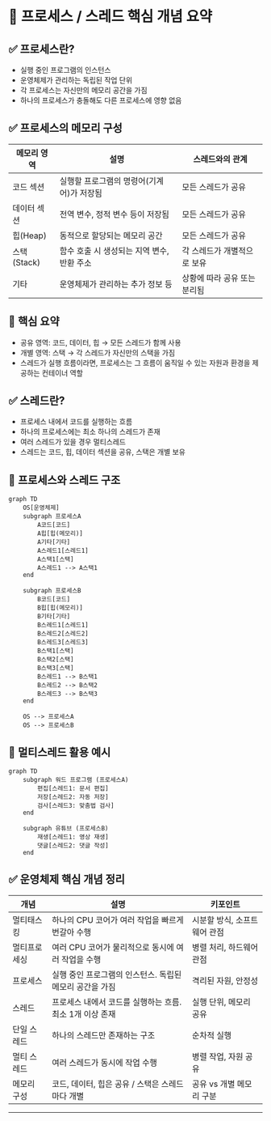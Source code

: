 # 🧠 프로세스 / 스레드 핵심 개념 요약

## ✅ 프로세스란?
- 실행 중인 프로그램의 인스턴스
- 운영체제가 관리하는 독립된 작업 단위
- 각 프로세스는 자신만의 메모리 공간을 가짐
- 하나의 프로세스가 충돌해도 다른 프로세스에 영향 없음

## ✅ 프로세스의 메모리 구성

| 메모리 영역     | 설명                                      | 스레드와의 관계               |
|----------------|-------------------------------------------|-------------------------------|
| 코드 섹션      | 실행할 프로그램의 명령어(기계어)가 저장됨 | 모든 스레드가 공유            |
| 데이터 섹션    | 전역 변수, 정적 변수 등이 저장됨          | 모든 스레드가 공유            |
| 힙(Heap)       | 동적으로 할당되는 메모리 공간             | 모든 스레드가 공유            |
| 스택(Stack)    | 함수 호출 시 생성되는 지역 변수, 반환 주소 | 각 스레드가 개별적으로 보유   |
| 기타           | 운영체제가 관리하는 추가 정보 등          | 상황에 따라 공유 또는 분리됨  |

## 🧠 핵심 요약
- 공유 영역: 코드, 데이터, 힙 → 모든 스레드가 함께 사용
- 개별 영역: 스택 → 각 스레드가 자신만의 스택을 가짐
- 스레드가 실행 흐름이라면, 프로세스는 그 흐름이 움직일 수 있는 자원과 환경을 제공하는 컨테이너 역할

## ✅ 스레드란?
- 프로세스 내에서 코드를 실행하는 흐름
- 하나의 프로세스에는 최소 하나의 스레드가 존재
- 여러 스레드가 있을 경우 멀티스레드
- 스레드는 코드, 힙, 데이터 섹션을 공유, 스택은 개별 보유

## 🧩 프로세스와 스레드 구조
```mermaid
graph TD
    OS[운영체제]
    subgraph 프로세스A
        A코드[코드]
        A힙[힙(메모리)]
        A기타[기타]
        A스레드1[스레드1]
        A스택1[스택]
        A스레드1 --> A스택1
    end

    subgraph 프로세스B
        B코드[코드]
        B힙[힙(메모리)]
        B기타[기타]
        B스레드1[스레드1]
        B스레드2[스레드2]
        B스레드3[스레드3]
        B스택1[스택]
        B스택2[스택]
        B스택3[스택]
        B스레드1 --> B스택1
        B스레드2 --> B스택2
        B스레드3 --> B스택3
    end

    OS --> 프로세스A
    OS --> 프로세스B
```

## 🧩 멀티스레드 활용 예시
```mermaid
graph TD
    subgraph 워드 프로그램 (프로세스A)
        편집[스레드1: 문서 편집]
        저장[스레드2: 자동 저장]
        검사[스레드3: 맞춤법 검사]
    end

    subgraph 유튜브 (프로세스B)
        재생[스레드1: 영상 재생]
        댓글[스레드2: 댓글 작성]
    end
```

## ✅ 운영체제 핵심 개념 정리

| 개념             | 설명                                                                 | 키포인트                         |
|------------------|----------------------------------------------------------------------|----------------------------------|
| 멀티태스킹       | 하나의 CPU 코어가 여러 작업을 빠르게 번갈아 수행                     | 시분할 방식, 소프트웨어 관점     |
| 멀티프로세싱     | 여러 CPU 코어가 물리적으로 동시에 여러 작업을 수행                   | 병렬 처리, 하드웨어 관점         |
| 프로세스         | 실행 중인 프로그램의 인스턴스. 독립된 메모리 공간을 가짐             | 격리된 자원, 안정성              |
| 스레드           | 프로세스 내에서 코드를 실행하는 흐름. 최소 1개 이상 존재              | 실행 단위, 메모리 공유           |
| 단일 스레드      | 하나의 스레드만 존재하는 구조                                         | 순차적 실행                      |
| 멀티 스레드      | 여러 스레드가 동시에 작업 수행                                        | 병렬 작업, 자원 공유             |
| 메모리 구성      | 코드, 데이터, 힙은 공유 / 스택은 스레드마다 개별                     | 공유 vs 개별 메모리 구분         |

---

